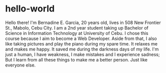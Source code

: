 # hello-world

Hello there!
I'm Bernadine E. Garcia, 20 years old, lives in 508 New Frontier St., Mabolo, Cebu City. I am a 2nd year student taking up Bachelor of Science in Information Technology at University of Cebu. I chose this course because I aim to become a Web Developer. Aside from that, I also like taking pictures and play the piano during my spare time. It relaxes me and makes me happy. It saved me during the darkness days of my life. I'm just a human, I have weakness, I make mistakes and I experience sadness; But I learn from all these things to make me a better person. Just like everyone else.
